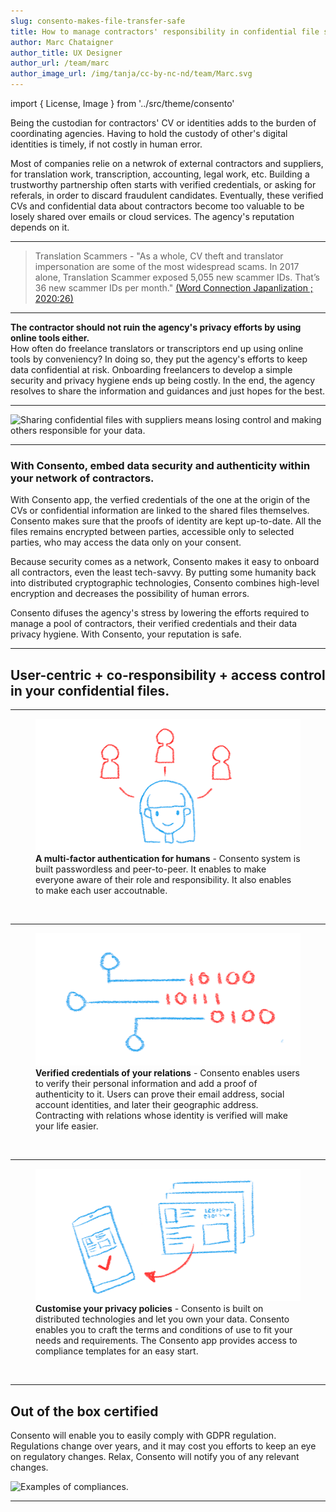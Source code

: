 ```yaml
---
slug: consento-makes-file-transfer-safe
title: How to manage contractors' responsibility in confidential file sharing with Consento
author: Marc Chataigner
author_title: UX Designer
author_url: /team/marc
author_image_url: /img/tanja/cc-by-nc-nd/team/Marc.svg
---
```


import { License, Image } from '../src/theme/consento'

Being the custodian for contractors' CV or identities adds to the burden of coordinating agencies. Having to hold the custody of other's digital identities is timely, if not costly in human error.

Most of companies relie on a netwrok of external contractors and suppliers, for translation work, transcription, accounting, legal work, etc. Building a trustworthy partnership often starts with verified credentials, or asking for referals, in order to discard fraudulent candidates. Eventually, these verified CVs and confidential data about contractors become too valuable to be losely shared over emails or cloud services. The agency's reputation depends on it.
<!--truncate-->

--- 

 > Translation Scammers - "As a whole, CV theft and translator impersonation are some of the most widespread scams. In 2017 alone, Translation Scammer exposed 5,055 new scammer IDs. That’s 36 new scammer IDs per month."
[(Word Connection Japanlization ; 2020:26)](https://word-connection.fr/translation-scammers-the-dark-side-of-the-translation-industry/)

--- 

__The contractor should not ruin the agency's privacy efforts by using online tools either.__<br/>
How often do freelance translators or transcriptors end up using online tools by conveniency? In doing so, they put the agency's efforts to keep data confidential at risk. Onboarding freelancers to develop a simple security and privacy hygiene ends up being costly. In the end, the agency resolves to share the information and guidances and just hopes for the best.

--- 

<Image
  src="img/external/unsplash/markuswinkler_gLdJnQFcIXE_cut.jpg"
  caption="Consento app makes confidential file sharing undercontrol and stress-free."
  alt="Sharing confidential files with suppliers means losing control and making others responsible for your data."
/>

---

### With Consento, embed data security and authenticity within your network of contractors.

With Consento app, the verfied credentials of the one at the origin of the CVs or confidential information are linked to the shared files themselves. Consento makes sure that the proofs of identity are kept up-to-date. All the files remains encrypted between parties, accessible only to selected parties, who may access the data only on your consent. 

Because security comes as a network, Consento makes it easy to onboard all contractors, even the least tech-savvy. By putting some humanity back into distributed cryptographic technologies, Consento combines high-level encryption and decreases the possibility of human errors. 

Consento difuses the agency's stress by lowering the efforts required to manage a pool of contractors, their verified credentials and their data privacy hygiene. With Consento, your reputation is safe.


---

## User-centric + co-responsibility + access control in your confidential files.

--- 

<figure className="kg-card kg-image-card kg-card-hascaption">
  <img src="/img/tanja/cc-by-nc-sa/in-control/controlling-identity.png" style={{ float: 'left', width: '30%' }} />
  <figcaption><strong>A multi-factor authentication for humans</strong> - Consento system is built passwordless and peer-to-peer. It enables to make everyone aware of their role and responsibility. It also enables to make each user accoutnable.</figcaption>
</figure>
<br/>

--- 

<figure className="kg-card kg-image-card kg-card-hascaption">
  <img src="/img/tanja/cc-by-nc-sa/in-control/maintaining-privacy.png" style={{ float: 'left', width: '30%' }} />
  <figcaption><strong>Verified credentials of your relations</strong> - Consento enables users to verify their personal information and add a proof of authenticity to it. Users can prove their email address, social account identities, and later their geographic address. Contracting with relations whose identity is verified will make your life easier.</figcaption>
</figure>
<br/>

--- 

<figure className="kg-card kg-image-card kg-card-hascaption">
  <img src="/img/tanja/cc-by-nc-sa/in-control/on-our-device-4.png" style={{ float: 'left', width: '30%' }} />
  <figcaption><strong>Customise your privacy policies</strong> - Consento is built on distributed technologies and let you own your data. Consento enables you to craft the terms and conditions of use to fit your needs and requirements. The Consento app provides access to compliance templates for an easy start.</figcaption>
</figure>
<br/>

---

## Out of the box certified

Consento will enable you to easily comply with GDPR regulation. Regulations change over years, and it may cost you efforts to keep an eye on regulatory changes. Relax, Consento will notify you of any relevant changes.

<Image
  src="/img/external/fair-use/eu-GDPR-logo-low.png"
  caption="..."
  alt="Examples of compliances."
/>

--- 

<License author="marc" year="2021" license="CC-BY-NC-SA" />
